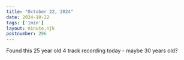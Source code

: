 ```yaml
---
title: "October 22, 2024"
date: 2024-10-22
tags: ['1min']
layout: minute.njk
postnumber: 296
---
```


Found this 25 year old 4 track recording today - maybe 30 years old?  